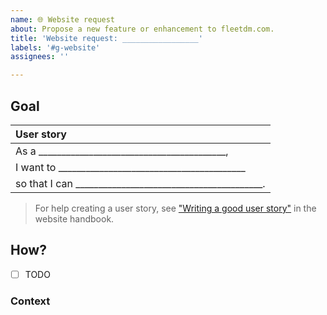 ```yaml
---
name: 🌐 Website request
about: Propose a new feature or enhancement to fleetdm.com.
title: 'Website request: _________________'
labels: '#g-website'
assignees: ''

---
```


## Goal 

| User story  |
|:---------------------------------------------------------------------------|
| As a _________________________________________,
| I want to _________________________________________
| so that I can _________________________________________.

>For help creating a user story, see ["Writing a good user story"](https://fleetdm.com/handbook/company/development-groups#writing-a-good-user-story) in the website handbook.


## How?

- [ ] TODO

### Context
